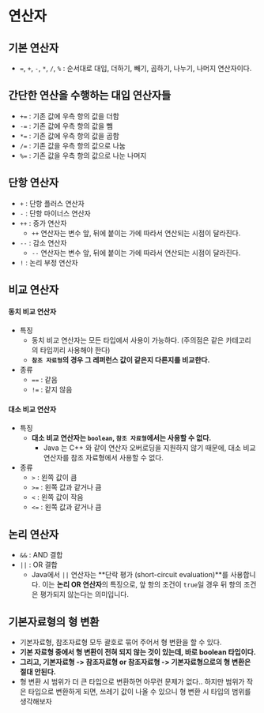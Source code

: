 # 연산자

## 기본 연산자&#x20;

* `=`, `+`, `-`, `*`, `/`, `%` : 순서대로 대입, 더하기, 빼기, 곱하기, 나누기, 나머지 연산자이다.&#x20;

## 간단한 연산을 수행하는 대입 연산자들&#x20;

* `+=` : 기존 값에 우측 항의 값을 더함
* `-=` : 기존 값에 우측 항의 값을 뺌
* `*=` : 기존 값에 우측 항의 값을 곱함
* `/=` : 기존 값을 우측 항의 값으로 나눔&#x20;
* `%=` : 기존 값을 우측 항의 값으로 나눈 나머지&#x20;

## 단항 연산자&#x20;

* `+` : 단항 플러스 연산자
* `-` : 단항 마이너스 연산자
* `++` : 증가 연산자&#x20;
  * `++` 연산자는 변수 앞, 뒤에 붙이는 가에 따라서 연산되는 시점이 달라진다.&#x20;
* `--` : 감소 연산자&#x20;
  * `--` 연산자는 변수 앞, 뒤에 붙이는 가에 따라서 연산되는 시점이 달라진다.&#x20;
* `!` :  논리 부정 연산자

## 비교 연산자&#x20;

#### 동치 비교 연산자&#x20;

* 특징&#x20;
  * 동치 비교 연산자는 모든 타입에서 사용이 가능하다. (주의점은 같은 카테고리의 타입끼리 사용해야 한다)
  * **`참조 자료형`의 경우 그 레퍼런스 값이 같은지 다른지를 비교한다.**
* 종류&#x20;
  * `==` : 같음&#x20;
  * `!=` : 같지 않음&#x20;

#### 대소 비교 연산자&#x20;

* 특징&#x20;
  * **대소 비교 연산자는 `boolean`, `참조 자료형`에서는 사용할 수 없다.**&#x20;
    * Java 는 C++ 와 같이 연산자 오버로딩을 지원하지 않기 때문에, 대소 비교 연산자를 참조 자료형에서 사용할 수 없다.&#x20;
* 종류&#x20;
  * `>` : 왼쪽 값이 큼&#x20;
  * `>=` : 왼쪽 값과 같거나 큼&#x20;
  * `<` : 왼쪽 값이 작음&#x20;
  * `<=` : 왼쪽 값과 같거나 큼&#x20;

## 논리 연산자&#x20;

* `&&` : AND 결합&#x20;
* `||` : OR 결합&#x20;
  * Java에서 `||` 연산자는 \*\*단락 평가 (short-circuit evaluation)\*\*를 사용합니다. 이는 **논리 OR 연산자**의 특징으로, 앞 항의 조건이 `true`일 경우 뒤 항의 조건은 평가되지 않는다는 의미입니다.

## 기본자료형의 형 변환&#x20;

* 기본자료형, 참조자료형 모두 괄호로 묶어 주어서 형 변환을 할 수 있다.&#x20;
* **기본 자료형 중에서 형 변환이 전혀 되지 않는 것이 있는데, 바로 boolean 타입이다.**&#x20;
* **그리고, 기본자료형 -> 참조자료형 or 참조자료형 -> 기본자료형으로의 형 변환은 절대 안된다.**&#x20;
* 형 변환 시 범위가 더 큰 타입으로 변환하면 아무런 문제가 없다.. 하지만 범위가 작은 타입으로 변환하게 되면, 쓰레기 값이 나올 수 있으니 형 변환 시 타입의 범위를 생각해보자
